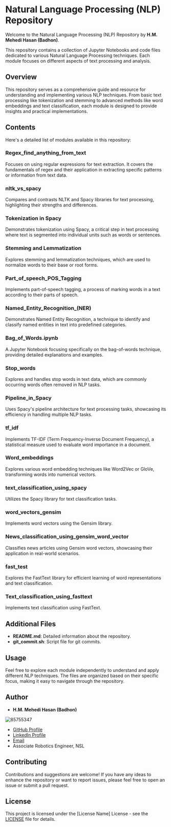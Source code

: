 # Natural Language Processing (NLP) Repository

Welcome to the Natural Language Processing (NLP) Repository by **H.M. Mehedi Hasan (Badhon)**.

This repository contains a collection of Jupyter Notebooks and code files dedicated to various Natural Language Processing techniques. Each module focuses on different aspects of text processing and analysis.

## Overview

This repository serves as a comprehensive guide and resource for understanding and implementing various NLP techniques. From basic text processing like tokenization and stemming to advanced methods like word embeddings and text classification, each module is designed to provide insights and practical implementations.

## Contents

Here's a detailed list of modules available in this repository:

### Regex_find_anything_from_text
Focuses on using regular expressions for text extraction. It covers the fundamentals of regex and their application in extracting specific patterns or information from text data.
### nltk_vs_spacy
Compares and contrasts NLTK and Spacy libraries for text processing, highlighting their strengths and differences.

### Tokenization in Spacy
Demonstrates tokenization using Spacy, a critical step in text processing where text is segmented into individual units such as words or sentences.

### Stemming and Lemmatization
Explores stemming and lemmatization techniques, which are used to normalize words to their base or root forms.

### Part_of_speech_POS_Tagging
Implements part-of-speech tagging, a process of marking words in a text according to their parts of speech.

### Named_Entity_Recognition_(NER)
Demonstrates Named Entity Recognition, a technique to identify and classify named entities in text into predefined categories.

### Bag_of_Words.ipynb
A Jupyter Notebook focusing specifically on the bag-of-words technique, providing detailed explanations and examples.

### Stop_words
Explores and handles stop words in text data, which are commonly occurring words often removed in NLP tasks.

### Pipeline_in_Spacy
Uses Spacy's pipeline architecture for text processing tasks, showcasing its efficiency in handling multiple NLP tasks.

### tf_idf
Implements TF-IDF (Term Frequency-Inverse Document Frequency), a statistical measure used to evaluate word importance in a document.

### Word_embeddings
Explores various word embedding techniques like Word2Vec or GloVe, transforming words into numerical vectors.

### text_classification_using_spacy
Utilizes the Spacy library for text classification tasks.
### word_vectors_gensim
Implements word vectors using the Gensim library. 

### News_classification_using_gensim_word_vector
Classifies news articles using Gensim word vectors, showcasing their application in real-world scenarios.

### fast_test
Explores the FastText library for efficient learning of word representations and text classification. 

### Text_classification_using_fasttext
Implements text classification using FastText.

## Additional Files

- **README.md**: Detailed information about the repository.
- **git_commit.sh**: Script file for git commits.

## Usage

Feel free to explore each module independently to understand and apply different NLP techniques. The files are organized based on their specific focus, making it easy to navigate through the repository.


## Author

- **H.M. Mehedi Hasan (Badhon)**

![85755347](https://github.com/hm-badhon/Natural_Language_Processing_NLP_with_hmb/assets/85755347/1c4c9b08-71fe-463d-8117-cc2b23acb3d9)

  - [GitHub Profile](https://github.com/hm-badhon)
  - [LinkedIn Profile](https://bd.linkedin.com/in/h-m-mehedi-hasan-575563159)
  - [Email](mailto:h.m.badhoneee@gmail.com)
  - Associate Robotics Engineer, NSL
    
## Contributing

Contributions and suggestions are welcome! If you have any ideas to enhance the repository or want to report issues, please feel free to open an issue or submit a pull request.

## License

This project is licensed under the [License Name] License - see the [LICENSE](LICENSE) file for details.
